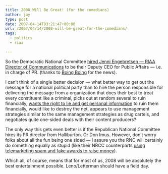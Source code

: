 ```yaml
---
title: 2008 Will Be Great! (for the comedians)
author: jay
type: post
date: 2007-04-14T03:21:47+00:00
url: /2007/04/14/2008-will-be-great-for-the-comedians/
tags:
  - politics
  - riaa

---
```

So the Democratic National Committee [hired Jenni Engebretsen — RIAA Director of Communications][1] to be their Deputy CEO for Public Affairs — i.e. in charge of PR. (thanks to [Boing Boing][2] for the news).

I can’t think of a single better decision — what better way to get out the message for a national political party than to hire the person responsible for delivering the message from a organization that does their best to treat every constituent like a criminal, picks out at random several to ruin financially, [wants the right to lie and get personal information][3] to ruin them financially, would like to destroy the net, appears to use management strategies similar to the same management strategies as drug cartels, and negotiates quite one-sided deals with their content producers?

The only way this gets even better is if the Republican National Committee hires its PR director from Halliburton. Or Don Imus. However, don’t worry folks about all the fun being one sided — I assure you the RNC will certainly do something equally as stupid (like their NRCC counterparts [using telemarketing spam and fake awards to raise money][4]).

Which all, of course, means that for most of us, 2008 will be absolutely the best entertainment possible. Leno/Letterman should have a field day.

 [1]: http://www.democrats.org/a/2007/04/democratic_nati_20.php
 [2]: http://www.boingboing.net/2007/04/12/dnc_appoints_riaa_sh.html
 [3]: http://yro.slashdot.org/article.pl?sid=07/04/07/1917255
 [4]: https://rambleon.org/2007/03/01/todays-telemarketer-spam/